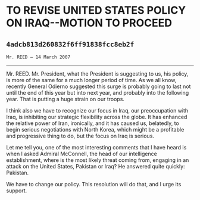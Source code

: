 # TO REVISE UNITED STATES POLICY ON IRAQ--MOTION TO PROCEED
## `4adcb813d260832f6ff91838fcc8eb2f`
`Mr. REED — 14 March 2007`

---


Mr. REED. Mr. President, what the President is suggesting to us, his 
policy, is more of the same for a much longer period of time. As we all 
know, recently General Odierno suggested this surge is probably going 
to last not until the end of this year but into next year, and probably 
into the following year. That is putting a huge strain on our troops.

I think also we have to recognize our focus in Iraq, our 
preoccupation with Iraq, is inhibiting our strategic flexibility across 
the globe. It has enhanced the relative power of Iran, ironically, and 
it has caused us, belatedly, to begin serious negotiations with North 
Korea, which might be a profitable and progressive thing to do, but the 
focus on Iraq is serious.

Let me tell you, one of the most interesting comments that I have 
heard is when I asked Admiral McConnell, the head of our intelligence 
establishment, where is the most likely threat coming from, engaging in 
an attack on the United States, Pakistan or Iraq? He answered quite 
quickly: Pakistan.

We have to change our policy. This resolution will do that, and I 
urge its support.